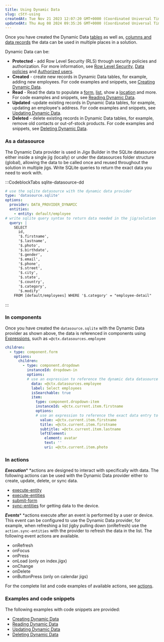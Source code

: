 ```yaml
---
title: Using Dynamic Data
slug: cStY-using
createdAt: Tue Nov 21 2023 12:07:20 GMT+0000 (Coordinated Universal Time)
updatedAt: Thu Aug 08 2024 09:35:26 GMT+0000 (Coordinated Universal Time)
---
```


Once you have created the Dynamic Data [tables](<./Creating tables.md>)  as well as,  [columns and data records](<./Creating columns _ data records.md>) the data can be used in multiple places in a solution.&#x20;

Dynamic Data can be:

- **Protected** - add Row Level Security (RLS) through security policies and authorization. For more information, see [Row Level Security](<./../../../../Administration/Solutions/Row Level Security.md>), [Data policies](<./../../../../Administration/Solutions/Row Level Security/Data policies.md>) and [Authorized users](<./../../../../Administration/Solutions/Row Level Security/Authorized users.md>).
- **Created** - create new records in Dynamic Data tables, for example, adding new employees. For code examples and snippets, see [Creating Dynamic Data]().
- **Read** - Read the data to populate a [form](), [list](), show a [location]() and more. For code examples and snippets, see [Reading Dynamic Data]().
- **Updated** -update existing records in Dynamic Data tables, for example, updating an employee's address. For code examples and snippets, see [Updating Dynamic Data]().
- **Deleted** - delete existing records in Dynamic Data tables, for example, remove old contacts or out-of-stock products. For code examples and snippets, see [Deleting Dynamic Data]().

### As a datasource

The Dynamic Data provider is used in Jigx Builder in the SQLite datasource either inside a single jig (locally) or under the datasources folder structure (global), allowing the data to be called once and reused throughout the solution in multiple jigs. Write SQLite queries to return the exact data you need to work with. &#x20;

:::CodeblockTabs
sqlite-datasource-dd

```yaml
# use the sqlite datasource with the dynamic data provider
type: 'datasource.sqlite'
options:
  provider: DATA_PROVIDER_DYNAMIC
  entities:
    - entity: default/employee
# write sqlite query syntax to return data needed in the jig/solution
  query: | 
    SELECT 
      id, 
      '$.firstname', 
      '$.lastname', 
      '$.photo', 
      '$.birthdate', 
      '$.gender', 
      '$.email', 
      '$.phone', 
      '$.street', 
      '$.city', 
      '$.state', 
      '$.country', 
      '$.category', 
      '$.modify' 
    FROM [default/employees] WHERE '$.category' = "employee-detail"

```
:::

### In components&#x20;

Once you have created the `datasource.sqlite` with the Dynamic Data provider as shown above,  the data is referenced in components using [Expressions](./../../../Logic/Expressions.md), such as `=@ctx.datasources.employee`

```yaml
children:
  - type: component.form
    options:
      children:
        - type: component.dropdown
          instanceId: dropdown-in
          options:
          # use an expression to reference the dynamic data datasource to use in the form
            data: =@ctx.datasources.employee
            label: Select employees
            isSearchable: true
            item:
              type: component.dropdown-item
              instanceId: =@ctx.current.item.firstname
              options:
              # use an expression to reference the exact data entry to use in the drop-down component on the form
                value: =@ctx.current.item.firstname
                title: =@ctx.current.item.firstname
                subtitle: =@ctx.current.item.lastname
                leftElement: 
                  element: avatar
                  text: ''
                  uri: =@ctx.current.item.photo
```

### In actions&#x20;

***Execution**** *actions are designed to interact with specifically with data. The following actions can be used with the Dynamic Data provider either to create, update, delete, or sync data.

- [execute-entity]()&#x20;
- [execute-entities]()&#x20;
- [submit-form]()&#x20;
- [sync-entities]() for getting data to the device.

***Events**** *actions execute after an event is performed by a user or device. This event can be configured to use the Dynamic Data provider, for example, when refreshing a list jigby pulling down (onRefresh) use the `action.sync-entities` with the provider to refresh the data in the list. The following event actions are available.

- onRefresh
- onFocus
- onPress
- onLoad (only on index.jigx)
- onChange
- onDelete
- onButtonPress (only on calendar jigs)

For the complete list and code examples of available actions, see [actions]().

### Examples and code snippets

The following examples with code snippets are provided:

- [Creating Dynamic Data]()
- [Reading Dynamic Data]()
- [Updating Dynamic Data]()
- [Deleting Dynamic Data]()

